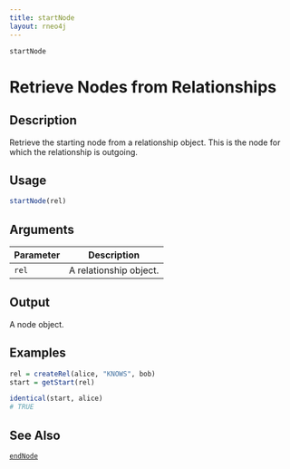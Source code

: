 ```yaml
---
title: startNode
layout: rneo4j
---
```


`startNode`

# Retrieve Nodes from Relationships

## Description

Retrieve the starting node from a relationship object. This is the node for which the relationship is outgoing.

## Usage

```r
startNode(rel)
```

## Arguments

| Parameter | Description     |
| --------- | --------------- |
| `rel`     | A relationship object. |

## Output

A node object.

## Examples

```r
rel = createRel(alice, "KNOWS", bob)
start = getStart(rel)

identical(start, alice)
# TRUE
```

## See Also

[`endNode`](end-node.html)